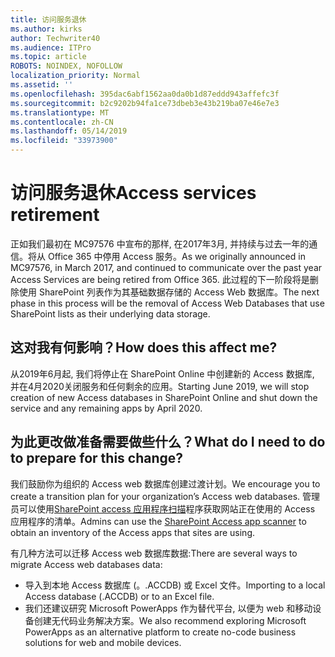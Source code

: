 ```yaml
---
title: 访问服务退休
ms.author: kirks
author: Techwriter40
ms.audience: ITPro
ms.topic: article
ROBOTS: NOINDEX, NOFOLLOW
localization_priority: Normal
ms.assetid: ''
ms.openlocfilehash: 395dac6abf1562aa0da0b1d87eddd943affefc3f
ms.sourcegitcommit: b2c9202b94fa1ce73dbeb3e43b219ba07e46e7e3
ms.translationtype: MT
ms.contentlocale: zh-CN
ms.lasthandoff: 05/14/2019
ms.locfileid: "33973900"
---
```

# <a name="access-services-retirement"></a><span data-ttu-id="6e95f-102">访问服务退休</span><span class="sxs-lookup"><span data-stu-id="6e95f-102">Access services retirement</span></span>

<span data-ttu-id="6e95f-103">正如我们最初在 MC97576 中宣布的那样, 在2017年3月, 并持续与过去一年的通信。将从 Office 365 中停用 Access 服务。</span><span class="sxs-lookup"><span data-stu-id="6e95f-103">As we originally announced in MC97576, in March 2017, and continued to communicate over the past year Access Services are being retired from Office 365.</span></span> <span data-ttu-id="6e95f-104">此过程的下一阶段将是删除使用 SharePoint 列表作为其基础数据存储的 Access Web 数据库。</span><span class="sxs-lookup"><span data-stu-id="6e95f-104">The next phase in this process will be the removal of Access Web Databases that use SharePoint lists as their underlying data storage.</span></span>

## <a name="how-does-this-affect-me"></a><span data-ttu-id="6e95f-105">这对我有何影响？</span><span class="sxs-lookup"><span data-stu-id="6e95f-105">How does this affect me?</span></span>

<span data-ttu-id="6e95f-106">从2019年6月起, 我们将停止在 SharePoint Online 中创建新的 Access 数据库, 并在4月2020关闭服务和任何剩余的应用。</span><span class="sxs-lookup"><span data-stu-id="6e95f-106">Starting June 2019, we will stop creation of new Access databases in SharePoint Online and shut down the service and any remaining apps by April 2020.</span></span>

## <a name="what-do-i-need-to-do-to-prepare-for-this-change"></a><span data-ttu-id="6e95f-107">为此更改做准备需要做些什么？</span><span class="sxs-lookup"><span data-stu-id="6e95f-107">What do I need to do to prepare for this change?</span></span>

<span data-ttu-id="6e95f-108">我们鼓励你为组织的 Access web 数据库创建过渡计划。</span><span class="sxs-lookup"><span data-stu-id="6e95f-108">We encourage you to create a transition plan for your organization’s Access web databases.</span></span> <span data-ttu-id="6e95f-109">管理员可以使用[SharePoint access 应用程序扫描](https://nam06.safelinks.protection.outlook.com/?url=https%3A%2F%2Fgithub.com%2FSharePoint%2FPnP-Tools%2Ftree%2Fmaster%2FSolutions%2FSharePoint.AccessApp.Scanner&data=02%7C01%7Csalarson%40microsoft.com%7C0f8afc9cd02f45ac32d708d6d26c5b40%7C72f988bf86f141af91ab2d7cd011db47%7C1%7C0%7C636927760189423652&sdata=xH%2FPQdPyyGEUBiXfMwUAhBE4UmsuBa4JhFDZUbjUkZU%3D&reserved=0)程序获取网站正在使用的 Access 应用程序的清单。</span><span class="sxs-lookup"><span data-stu-id="6e95f-109">Admins can use the [SharePoint Access app scanner](https://nam06.safelinks.protection.outlook.com/?url=https%3A%2F%2Fgithub.com%2FSharePoint%2FPnP-Tools%2Ftree%2Fmaster%2FSolutions%2FSharePoint.AccessApp.Scanner&data=02%7C01%7Csalarson%40microsoft.com%7C0f8afc9cd02f45ac32d708d6d26c5b40%7C72f988bf86f141af91ab2d7cd011db47%7C1%7C0%7C636927760189423652&sdata=xH%2FPQdPyyGEUBiXfMwUAhBE4UmsuBa4JhFDZUbjUkZU%3D&reserved=0) to obtain an inventory of the Access apps that sites are using.</span></span> 

<span data-ttu-id="6e95f-110">有几种方法可以迁移 Access web 数据库数据:</span><span class="sxs-lookup"><span data-stu-id="6e95f-110">There are several ways to migrate Access web databases data:</span></span>

- <span data-ttu-id="6e95f-111">导入到本地 Access 数据库 (。.ACCDB) 或 Excel 文件。</span><span class="sxs-lookup"><span data-stu-id="6e95f-111">Importing to a local Access database (.ACCDB) or to an Excel file.</span></span>
- <span data-ttu-id="6e95f-112">我们还建议研究 Microsoft PowerApps 作为替代平台, 以便为 web 和移动设备创建无代码业务解决方案。</span><span class="sxs-lookup"><span data-stu-id="6e95f-112">We also recommend exploring Microsoft PowerApps as an alternative platform to create no-code business solutions for web and mobile devices.</span></span>